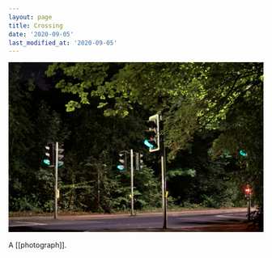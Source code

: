```yaml
---
layout: page
title: Crossing
date: '2020-09-05'
last_modified_at: '2020-09-05'
---
```


[![](/assets/img/crossing_small.jpg)](/assets/img/crossing.jpg)

A [[photograph]].
